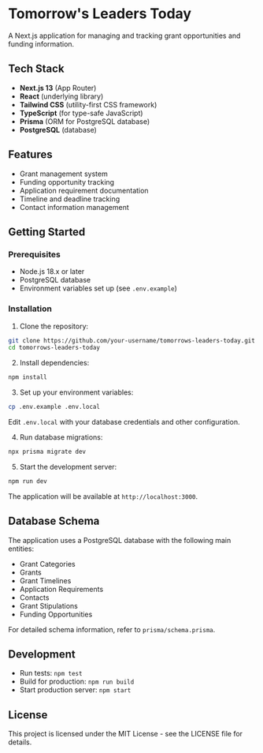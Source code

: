 # Tomorrow's Leaders Today

A Next.js application for managing and tracking grant opportunities and funding information.

## Tech Stack

- **Next.js 13** (App Router)
- **React** (underlying library)
- **Tailwind CSS** (utility-first CSS framework)
- **TypeScript** (for type-safe JavaScript)
- **Prisma** (ORM for PostgreSQL database)
- **PostgreSQL** (database)

## Features

- Grant management system
- Funding opportunity tracking
- Application requirement documentation
- Timeline and deadline tracking
- Contact information management

## Getting Started

### Prerequisites

- Node.js 18.x or later
- PostgreSQL database
- Environment variables set up (see `.env.example`)

### Installation

1. Clone the repository:
```bash
git clone https://github.com/your-username/tomorrows-leaders-today.git
cd tomorrows-leaders-today
```

2. Install dependencies:
```bash
npm install
```

3. Set up your environment variables:
```bash
cp .env.example .env.local
```
Edit `.env.local` with your database credentials and other configuration.

4. Run database migrations:
```bash
npx prisma migrate dev
```

5. Start the development server:
```bash
npm run dev
```

The application will be available at `http://localhost:3000`.

## Database Schema

The application uses a PostgreSQL database with the following main entities:
- Grant Categories
- Grants
- Grant Timelines
- Application Requirements
- Contacts
- Grant Stipulations
- Funding Opportunities

For detailed schema information, refer to `prisma/schema.prisma`.

## Development

- Run tests: `npm test`
- Build for production: `npm run build`
- Start production server: `npm start`

## License

This project is licensed under the MIT License - see the LICENSE file for details.

